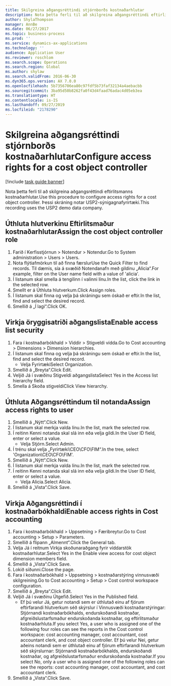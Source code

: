 ```yaml
---
title: Skilgreina aðgangsréttindi stjórnborðs kostnaðarhlutar
description: Nota þetta ferli til að skilgreina aðgangsréttindi eftirlitsmanns kostnaðarhlutar.
author: ShylaThompson
manager: AnnBe
ms.date: 06/27/2017
ms.topic: business-process
ms.prod: ''
ms.service: dynamics-ax-applications
ms.technology: ''
audience: Application User
ms.reviewer: roschlom
ms.search.scope: Operations
ms.search.region: Global
ms.author: shylaw
ms.search.validFrom: 2016-06-30
ms.dyn365.ops.version: AX 7.0.0
ms.openlocfilehash: 5b7356706ea80c97fdf5b73faf32134a4aebacbb
ms.sourcegitcommit: 3ba95d50b8262fa0f43d4faad76adac4d05eb3ea
ms.translationtype: HT
ms.contentlocale: is-IS
ms.lasthandoff: 09/27/2019
ms.locfileid: "2178290"
---
```

# <a name="configure-access-rights-for-a-cost-object-controller"></a><span data-ttu-id="a13f9-103">Skilgreina aðgangsréttindi stjórnborðs kostnaðarhlutar</span><span class="sxs-lookup"><span data-stu-id="a13f9-103">Configure access rights for a cost object controller</span></span>

[!include [task guide banner](../../includes/task-guide-banner.md)]

<span data-ttu-id="a13f9-104">Nota þetta ferli til að skilgreina aðgangsréttindi eftirlitsmanns kostnaðarhlutar.</span><span class="sxs-lookup"><span data-stu-id="a13f9-104">Use this procedure to configure access rights for a cost object controller.</span></span> <span data-ttu-id="a13f9-105">Þessi skráning notar USP2-sýnigagnafyrirtæki.</span><span class="sxs-lookup"><span data-stu-id="a13f9-105">This recording uses the USP2 demo data company.</span></span>


## <a name="assign-the-cost-object-controller-role"></a><span data-ttu-id="a13f9-106">Úthluta hlutverkinu Eftirlitsmaður kostnaðarhlutar</span><span class="sxs-lookup"><span data-stu-id="a13f9-106">Assign the cost object controller role</span></span>
1. <span data-ttu-id="a13f9-107">Farið í Kerfisstjórnun > Notendur > Notendur.</span><span class="sxs-lookup"><span data-stu-id="a13f9-107">Go to System administration > Users > Users.</span></span>
2. <span data-ttu-id="a13f9-108">Nota flýtiafmörkun til að finna færslur</span><span class="sxs-lookup"><span data-stu-id="a13f9-108">Use the Quick Filter to find records.</span></span> <span data-ttu-id="a13f9-109">Til dæmis, sía á svæðið Notendanafn með gildinu „Alicia“.</span><span class="sxs-lookup"><span data-stu-id="a13f9-109">For example, filter on the User name field with a value of 'alicia'.</span></span>
3. <span data-ttu-id="a13f9-110">Í listanum skal smella á tengilinn í valinni línu.</span><span class="sxs-lookup"><span data-stu-id="a13f9-110">In the list, click the link in the selected row.</span></span>
4. <span data-ttu-id="a13f9-111">Smellt er á Úthluta hlutverkum.</span><span class="sxs-lookup"><span data-stu-id="a13f9-111">Click Assign roles.</span></span>
5. <span data-ttu-id="a13f9-112">Í listanum skal finna og velja þá skráningu sem óskað er eftir.</span><span class="sxs-lookup"><span data-stu-id="a13f9-112">In the list, find and select the desired record.</span></span>
6. <span data-ttu-id="a13f9-113">Smellið á „Í lagi“.</span><span class="sxs-lookup"><span data-stu-id="a13f9-113">Click OK.</span></span>

## <a name="enable-access-list-security"></a><span data-ttu-id="a13f9-114">Virkja öryggisatriði aðgangslista</span><span class="sxs-lookup"><span data-stu-id="a13f9-114">Enable access list security</span></span>
1. <span data-ttu-id="a13f9-115">Fara í kostnaðarbókhald > Víddir > Stigveldi vídda.</span><span class="sxs-lookup"><span data-stu-id="a13f9-115">Go to Cost accounting > Dimensions > Dimension hierarchies.</span></span>
2. <span data-ttu-id="a13f9-116">Í listanum skal finna og velja þá skráningu sem óskað er eftir.</span><span class="sxs-lookup"><span data-stu-id="a13f9-116">In the list, find and select the desired record.</span></span>
    * <span data-ttu-id="a13f9-117">Velja Fyrirtæki</span><span class="sxs-lookup"><span data-stu-id="a13f9-117">Select Organization.</span></span>  
3. <span data-ttu-id="a13f9-118">Smellið á „Breyta“.</span><span class="sxs-lookup"><span data-stu-id="a13f9-118">Click Edit.</span></span>
4. <span data-ttu-id="a13f9-119">Veljið Já í svæðinu Stigveldi aðgangslista</span><span class="sxs-lookup"><span data-stu-id="a13f9-119">Select Yes in the Access list hierarchy field.</span></span>
5. <span data-ttu-id="a13f9-120">Smella á Skoða stigveldi</span><span class="sxs-lookup"><span data-stu-id="a13f9-120">Click View hierarchy.</span></span>

## <a name="assign-access-rights-to-user"></a><span data-ttu-id="a13f9-121">Úthluta Aðgangsréttindum til notanda</span><span class="sxs-lookup"><span data-stu-id="a13f9-121">Assign access rights to user</span></span>
1. <span data-ttu-id="a13f9-122">Smellið á „Nýtt“.</span><span class="sxs-lookup"><span data-stu-id="a13f9-122">Click New.</span></span>
2. <span data-ttu-id="a13f9-123">Í listanum skal merkja valda línu.</span><span class="sxs-lookup"><span data-stu-id="a13f9-123">In the list, mark the selected row.</span></span>
3. <span data-ttu-id="a13f9-124">Í reitinn Kenni notanda skal slá inn eða velja gildi.</span><span class="sxs-lookup"><span data-stu-id="a13f9-124">In the User ID field, enter or select a value.</span></span>
    * <span data-ttu-id="a13f9-125">Velja Stjórn.</span><span class="sxs-lookup"><span data-stu-id="a13f9-125">Select Admin.</span></span>  
4. <span data-ttu-id="a13f9-126">Í trénu skal velja „Fyrirtæki\CEO\CFO\FIM“.</span><span class="sxs-lookup"><span data-stu-id="a13f9-126">In the tree, select 'Organization\CEO\CFO\FIM'.</span></span>
5. <span data-ttu-id="a13f9-127">Smellið á „Nýtt“.</span><span class="sxs-lookup"><span data-stu-id="a13f9-127">Click New.</span></span>
6. <span data-ttu-id="a13f9-128">Í listanum skal merkja valda línu.</span><span class="sxs-lookup"><span data-stu-id="a13f9-128">In the list, mark the selected row.</span></span>
7. <span data-ttu-id="a13f9-129">Í reitinn Kenni notanda skal slá inn eða velja gildi.</span><span class="sxs-lookup"><span data-stu-id="a13f9-129">In the User ID field, enter or select a value.</span></span>
    * <span data-ttu-id="a13f9-130">Velja Alicia.</span><span class="sxs-lookup"><span data-stu-id="a13f9-130">Select Alicia.</span></span>  
8. <span data-ttu-id="a13f9-131">Smellið á „Vista“.</span><span class="sxs-lookup"><span data-stu-id="a13f9-131">Click Save.</span></span>

## <a name="enable-access-rights-in-cost-accounting"></a><span data-ttu-id="a13f9-132">Virkja Aðgangsréttindi í kostnaðarbókhaldi</span><span class="sxs-lookup"><span data-stu-id="a13f9-132">Enable access rights in Cost accounting</span></span>
1. <span data-ttu-id="a13f9-133">Fara í kostnaðarbókhald > Uppsetning > Færibreytur.</span><span class="sxs-lookup"><span data-stu-id="a13f9-133">Go to Cost accounting > Setup > Parameters.</span></span>
2. <span data-ttu-id="a13f9-134">Smellið á flipann „Almennt“.</span><span class="sxs-lookup"><span data-stu-id="a13f9-134">Click the General tab.</span></span>
3. <span data-ttu-id="a13f9-135">Velja Já í reitnum Virkja skoðunaraðgang fyrir víddarstök kostnaðarhlutar.</span><span class="sxs-lookup"><span data-stu-id="a13f9-135">Select Yes in the Enable view access for cost object dimension members field.</span></span>
4. <span data-ttu-id="a13f9-136">Smellið á „Vista“.</span><span class="sxs-lookup"><span data-stu-id="a13f9-136">Click Save.</span></span>
5. <span data-ttu-id="a13f9-137">Lokið síðunni.</span><span class="sxs-lookup"><span data-stu-id="a13f9-137">Close the page.</span></span>
6. <span data-ttu-id="a13f9-138">Fara í kostnaðarbókhald > Uppsetning > kostnaðarstýring vinnusvæði skilgreining.</span><span class="sxs-lookup"><span data-stu-id="a13f9-138">Go to Cost accounting > Setup > Cost control workspace configuration.</span></span>
7. <span data-ttu-id="a13f9-139">Smellið á „Breyta“.</span><span class="sxs-lookup"><span data-stu-id="a13f9-139">Click Edit.</span></span>
8. <span data-ttu-id="a13f9-140">Veljið Já í svæðinu Útgefið.</span><span class="sxs-lookup"><span data-stu-id="a13f9-140">Select Yes in the Published field.</span></span>
    * <span data-ttu-id="a13f9-141">Ef þú velur Já, getur notandi sem er úthlutað einu af fjórum eftirfarandi hlutverkum séð skýrslur í Vinnusvæði kostnaðarstýringar: Stjórnandi kostnaðarbókhalds, endurskoðandi kostnaðar, afgreiðslustarfsmaður endurskoðanda kostnaðar, og eftirlitsmaður kostnaðarhluta.</span><span class="sxs-lookup"><span data-stu-id="a13f9-141">If you select Yes, a user who is assigned one of the following four roles can see the reports in the Cost control workspace: cost accounting manager, cost accountant, cost accountant clerk, and cost object controller.</span></span> <span data-ttu-id="a13f9-142">Ef þú velur Nei, getur aðeins notandi sem er úthlutað einu af fjórum eftirfarandi hlutverkum séð skýrslurnar: Stjórnandi kostnaðarbókhalds, endurskoðandi kostnaðar, og afgreiðslustarfsmaður endurskoðanda kostnaðar.</span><span class="sxs-lookup"><span data-stu-id="a13f9-142">If you select No, only a user who is assigned one of the following roles can see the reports: cost accounting manager, cost accountant, and cost accountant clerk.</span></span>    
9. <span data-ttu-id="a13f9-143">Smellið á „Vista“.</span><span class="sxs-lookup"><span data-stu-id="a13f9-143">Click Save.</span></span>

